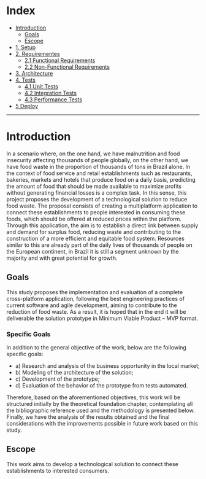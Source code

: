 # Index

- [Introduction](#introduction)
  - [Goals](#goals)
  - [Escope](#escope)
- [1. Setup](/docs/01-setup.md)
- [2. Requirementes](/docs/02-requirements.md#2-requirements)
  - [2.1 Functional Requirements](/docs/02-requirements.md#21-functional-requirements)
  - [2.2 Non-Functional Requirements](/docs/02-requirements.md#22-non-functional-requirements)
- [3. Architecture](/docs/03-architecture.md#3-system-architecture)
- [4. Tests](/docs/04-tests.md)
  - [4.1 Unit Tests](/docs/04-tests.md#41-unit-tests)
  - [4.2 Integration Tests](/docs/04-tests.md#42-integration-tests)
  - [4.3 Performance Tests](/docs/04-tests.md#43-performance-tests)
- [5 Deploy](/docs/05-deploy.md#5-implementation-process)

---

# Introduction

In a scenario where, on the one hand, we have malnutrition and food insecurity affecting thousands of people globally, on the other hand, we have food waste in the proportion of thousands of tons in Brazil alone. In the context of food service and retail establishments such as restaurants, bakeries, markets and hotels that produce food on a daily basis, predicting the amount of food that should be made available to maximize profits without generating financial losses is a complex task. In this sense, this project proposes the development of a technological solution to reduce food waste. The proposal consists of creating a multiplatform application to connect these establishments to people interested in consuming these foods, which should be offered at reduced prices within the platform. Through this application, the aim is to establish a direct link between supply and demand for surplus food, reducing waste and contributing to the construction of a more efficient and equitable food system. Resources similar to this are already part of the daily lives of thousands of people on the European continent, in Brazil it is still a segment unknown by the majority and with great potential for growth.

## Goals
This study proposes the implementation and evaluation of a
complete cross-platform application, following the best engineering practices
of current software and agile development, aiming to contribute to the reduction
of food waste. As a result, it is hoped that in the end it will be
deliverable the solution prototype in Minimum Viable Product – MVP format.
### Specific Goals
In addition to the general objective of the work, below are the following specific goals:
- a) Research and analysis of the business opportunity in the local market;
- b) Modeling of the architecture of the solution;
- c) Development of the prototype;
- d) Evaluation of the behavior of the prototype from tests
automated.

Therefore, based on the aforementioned objectives, this work will be structured
initially by the theoretical foundation chapter, contemplating all the
bibliographic reference used and the methodology is presented below. Finally,
we have the analysis of the results obtained and the final considerations with the improvements
possible in future work based on this study.

## Escope
This work aims to develop a technological solution to connect these establishments to interested consumers.